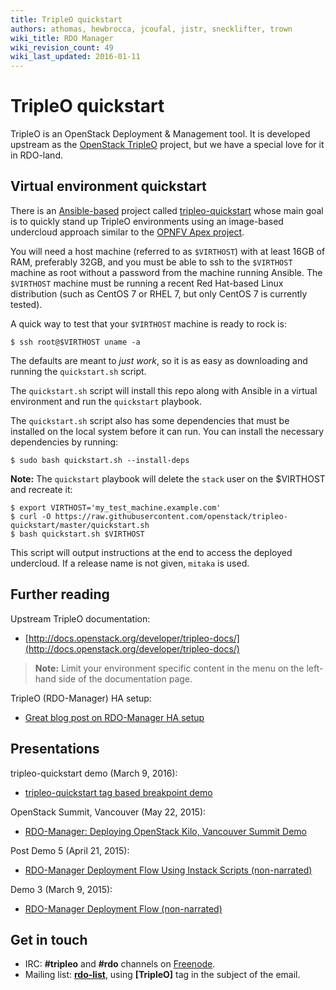 ```yaml
---
title: TripleO quickstart
authors: athomas, hewbrocca, jcoufal, jistr, snecklifter, trown
wiki_title: RDO Manager
wiki_revision_count: 49
wiki_last_updated: 2016-01-11
---
```


# TripleO quickstart

TripleO is an OpenStack Deployment & Management tool. It is developed upstream as the [OpenStack TripleO](http://wiki.openstack.org/wiki/TripleO) project, but we have a special love for it in RDO-land.

## Virtual environment quickstart

There is an [Ansible-based](https://www.ansible.com/) project called [tripleo-quickstart](https://github.com/openstack/tripleo-quickstart) whose main goal is to quickly stand up TripleO environments using an image-based undercloud approach similar to the [OPNFV Apex project](http://artifacts.opnfv.org/apex/docs/installation-instructions/).

You will need a host machine (referred to as `$VIRTHOST`) with at least 16GB of RAM, preferably 32GB, and you must be able to ssh to the `$VIRTHOST` machine as root without a password from the machine running Ansible. The `$VIRTHOST` machine must be running a recent Red Hat-based Linux distribution (such as CentOS 7 or RHEL 7, but only CentOS 7 is currently tested).

A quick way to test that your `$VIRTHOST` machine is ready to rock is:

    $ ssh root@$VIRTHOST uname -a

The defaults are meant to *just work*, so it is as easy as downloading and running the `quickstart.sh` script.

The `quickstart.sh` script will install this repo along with Ansible in a virtual environment and run the `quickstart` playbook.

The ```quickstart.sh``` script also has some dependencies that must be installed on the local system before it can run. You can install the necessary dependencies by running:

```
$ sudo bash quickstart.sh --install-deps
```

**Note:** The `quickstart` playbook will delete the ``stack`` user on the $VIRTHOST and recreate it:

    $ export VIRTHOST='my_test_machine.example.com'
    $ curl -O https://raw.githubusercontent.com/openstack/tripleo-quickstart/master/quickstart.sh
    $ bash quickstart.sh $VIRTHOST

This script will output instructions at the end to access the deployed undercloud. If a release name is not given, ``mitaka`` is used.

## Further reading

Upstream TripleO documentation:

*    [http://docs.openstack.org/developer/tripleo-docs/](http://docs.openstack.org/developer/tripleo-docs/)

> **Note:** Limit your environment specific content in the menu on the left-hand side of the documentation page.

TripleO (RDO-Manager) HA setup:

*   [Great blog post on RDO-Manager HA setup](https://remote-lab.net/rdo-manager-ha-openstack-deployment)

## Presentations

tripleo-quickstart demo (March 9, 2016):

*   [tripleo-quickstart tag based breakpoint demo](https://www.youtube.com/watch?v=4O8KvC66eeU)

OpenStack Summit, Vancouver (May 22, 2015):

*   [RDO-Manager: Deploying OpenStack Kilo, Vancouver Summit Demo](http://youtu.be/731INn1GDmk)

Post Demo 5 (April 21, 2015):

*   [RDO-Manager Deployment Flow Using Instack Scripts (non-narrated)](http://youtu.be/TyK0df3mCM8)

Demo 3 (March 9, 2015):

*   [RDO-Manager Deployment Flow (non-narrated)](http://youtu.be/zKG-CB8WdTg)

## Get in touch

*   IRC: **#tripleo** and **#rdo** channels on [Freenode](http://freenode.net).
*   Mailing list: [**rdo-list**](//www.redhat.com/mailman/listinfo/rdo-list), using **[TripleO]** tag in the subject of the email.

